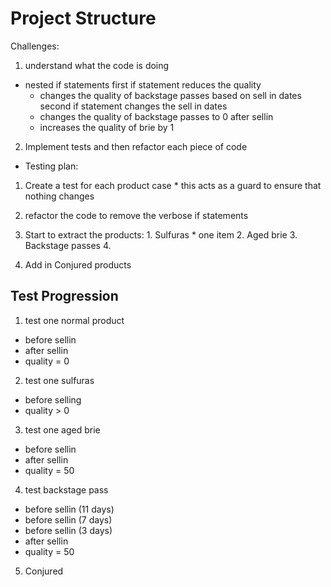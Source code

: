 # Project Structure

Challenges:
1. understand what the code is doing
  - nested if statements
    first if statement reduces the quality
      * changes the quality of backstage passes based on sell in dates
    second if statement changes the sell in dates
      * changes the quality of backstage passes to 0 after sellin
      * increases the quality of brie by 1

2. Implement tests and then refactor each piece of code
  * Testing plan:
  1. Create a test for each product case
    * this acts as a guard to ensure that nothing changes
  
  2. refactor the code to remove the verbose if statements

  3. Start to extract the products:
    1. Sulfuras
    * one item
    2. Aged brie
    3. Backstage passes
    4.
  
  4. Add in Conjured products


## Test Progression
1. test one normal product 
  * before sellin
  * after sellin
  * quality = 0
2. test one sulfuras
  * before selling
  * quality > 0
3. test one aged brie
  * before sellin
  * after sellin
  * quality = 50
4. test backstage pass
  * before sellin (11 days)
  * before sellin (7 days)
  * before sellin (3 days)
  * after sellin
  * quality = 50

5. Conjured